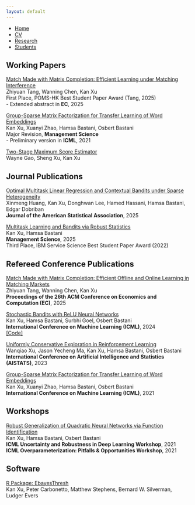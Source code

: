 ```yaml
---
layout: default
---
```


<ul class='menu'>
<li><a href="./">Home</a></li>
<li><a href="./CV.pdf">CV</a></li>
<li><a href="./research.html">Research</a></li>
<li><a href="./student.html">Students</a></li>
</ul>

<h2>Working Papers</h2>

<p><a href="https://papers.ssrn.com/sol3/papers.cfm?abstract_id=4976903">Match Made with Matrix Completion: Efficient Learning under Matching Interference</a><br>
Zhiyuan Tang, Wanning Chen, Kan Xu<br>
<span class='award'>First Place, POMS-HK Best Student Paper Award (Tang, 2025)</span><br>
- Extended abstract in <b>EC</b>, 2025</p>

<p><a href="https://papers.ssrn.com/sol3/papers.cfm?abstract_id=4730050">Group-Sparse Matrix Factorization for Transfer Learning of Word Embeddings</a><br>
Kan Xu, Xuanyi Zhao, Hamsa Bastani, Osbert Bastani<br>
Major Revision, <b>Management Science</b><br>
- Preliminary version in <b>ICML</b>, 2021</p>

<p><a href="https://arxiv.org/abs/2009.02854v4">Two-Stage Maximum Score Estimator</a><br>
Wayne Gao, Sheng Xu, Kan Xu</p>

<h2>Journal Publications</h2>

<p><a href="https://arxiv.org/abs/2306.06291">Optimal Multitask Linear Regression and
Contextual Bandits under Sparse Heterogeneity</a><br> 
Xinmeng Huang, Kan Xu, Donghwan Lee, Hamed Hassani, Hamsa Bastani, Edgar Dobriban<br>
<b>Journal of the American Statistical Association</b>, 2025</p>

<p><a href="https://papers.ssrn.com/sol3/papers.cfm?abstract_id=4779711">Multitask Learning and Bandits via Robust Statistics</a><br>
Kan Xu, Hamsa Bastani<br>
<b>Management Science</b>, 2025<br>
<span class='award'>Third Place, IBM Service Science Best Student Paper Award (2022)</span></p>

<h2>Refereed Conference Publications</h2>

<p><a href="https://dl.acm.org/doi/10.1145/3736252.3742592">Match Made with Matrix Completion: Efficient Offline and Online Learning in Matching Markets</a><br>
Zhiyuan Tang, Wanning Chen, Kan Xu<br>
<b>Proceedings of the 26th ACM Conference on Economics and Computation (EC)</b>, 2025</p>

<p><a href="https://proceedings.mlr.press/v235/xu24c.html">Stochastic Bandits with ReLU Neural Networks</a><br>
Kan Xu, Hamsa Bastani, Surbhi Goel, Osbert Bastani<br>
<b>International Conference on Machine Learning (ICML)</b>, 2024<br>
<a href="https://github.com/kanxu526/ReLUBandit">[Code]</a></p> 

<p><a href="https://proceedings.mlr.press/v206/xu23j.html">Uniformly Conservative Exploration in Reinforcement Learning</a><br>
Wanqiao Xu, Jason Yecheng Ma, Kan Xu, Hamsa Bastani, Osbert Bastani<br>
<b>International Conference on Artificial Intelligence and Statistics (AISTATS)</b>, 2023</p>

<p><a href="http://proceedings.mlr.press/v139/xu21l.html">Group-Sparse Matrix Factorization for Transfer Learning of Word Embeddings</a><br>
Kan Xu, Xuanyi Zhao, Hamsa Bastani, Osbert Bastani<br>
<b>International Conference on Machine Learning (ICML)</b>, 2021</p>

<h2>Workshops</h2>

<p><a href="https://arxiv.org/abs/2109.10935">Robust Generalization of Quadratic Neural Networks via Function Identification</a><br>
Kan Xu, Hamsa Bastani, Osbert Bastani<br>
<b>ICML Uncertainty and Robustness in Deep Learning Workshop</b>, 2021<br>
<b>ICML Overparameterization: Pitfalls & Opportunities Workshop</b>, 2021</p>

<h2>Software</h2>

<p><a href="https://github.com/stephenslab/EbayesThresh">R Package: EbayesThresh</a><br>
Kan Xu, Peter Carbonetto, Matthew Stephens, Bernard W. Silverman, Ludger Evers</p>


